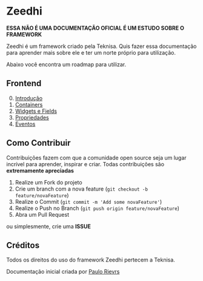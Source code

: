 # Zeedhi

<strong>ESSA NÃO É UMA DOCUMENTAÇÃO OFICIAL É UM ESTUDO SOBRE O FRAMEWORK</strong>


Zeedhi é um framework criado pela Teknisa. Quis fazer essa documentação para aprender mais sobre ele e ter um norte próprio para utilização.

Abaixo você encontra um roadmap para utilizar.


## Frontend

00. [Introdução](Documentation/Frontend/Basics/00-Introducao.md)
01. [Containers](Documentation/Frontend/Basics/01-Containers.md)
02. [Widgets e Fields](Documentation/Frontend/Basics/02-Widgets-Fields)
03. [Propriedades](Documentation/Frontend/Basics/03-Propriedades)
04. [Eventos](Documentation/Frontend/Basics/04-Eventos)

## Como Contribuir
Contribuições fazem com que a comunidade open source seja um lugar incrível para aprender, inspirar e criar. Todas contribuições
são <strong>extremamente apreciadas</strong>

1. Realize um Fork do projeto
2. Crie um branch com a nova feature (`git checkout -b feature/novaFeature`)
3. Realize o Commit (`git commit -m 'Add some novaFeature'`)
4. Realize o Push no Branch (`git push origin feature/novaFeature`)
5. Abra um Pull Request

ou simplesmente, crie uma **ISSUE**

## Créditos
Todos os direitos do uso do framework Zeedhi pertecem a Teknisa. 


Documentação inicial criada por [Paulo Rievrs](https://github.com/paulorievrs)